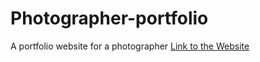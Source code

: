 # Photographer-portfolio
A portfolio website for a photographer
[Link to the Website](https://paulakays.netlify.app/)
